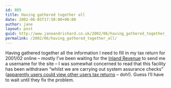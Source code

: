 ```yaml
---
id: 805
title: Having gathered together all
date: 2002-06-05T17:50:00+00:00
author: jane
layout: post
guid: http://www.janeandrichard.co.uk/2002/06/having_gathered_together_all
permalink: /2002/06/having_gathered_together_all/
---
```

Having gathered together all the information I need to fill in my tax return for 2001/02 online &#8211; mostly I&#8217;ve been waiting for the [Inland Revenue](http://www.inlandrevenue.gov.uk) to send me a username for the site &#8211; I was somewhat concerned to read that this facility has been withdrawn &#8220;whilst we are carrying out system assurance checks&#8221; ([apparently users could view other users tax returns](http://www.theregister.co.uk/content/23/25522.html) &#8211; doh!). Guess I&#8217;ll have to wait until they fix the problem.